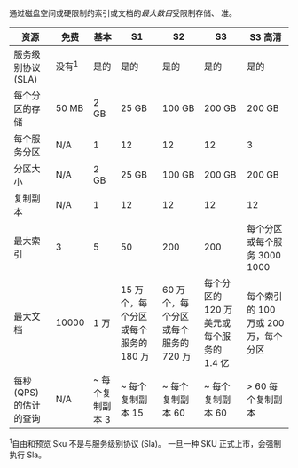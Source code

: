 通过磁盘空间或硬限制的索引或文档的*最大数目*受限制存储、 准。 

资源|免费|基本|S1|S2|S3 |S3 高清
---|---|---|---|----|---|----
服务级别协议 (SLA)|没有<sup>1</sup> |是的 |是的  |是的 |是的 |是的
每个分区的存储|50 MB |2 GB|25 GB|100 GB|200 GB|200 GB
每个服务分区|N/A|1|12|12|12|3
分区大小|N/A|2 GB|25 GB|100 GB|200 GB |200 GB
复制副本|N/A|1|12|12|12|12
最大索引|3|5|50|200|200|每个分区或每个服务 3000 1000
最大文档|10000|1 万|15 万个，每个分区或每个服务的 180 万 |60 万个，每个分区或每个服务的 720 万 |每个分区的 120 万美元或每个服务的 1.4 亿|每个索引的 100 万或 200 万，每个分区 |
每秒 (QPS) 的估计的查询|N/A|~ 每个复制副本 3|~ 每个复制副本 15|~ 每个复制副本 60|~ 每个复制副本 60|> 60 每个复制副本

<sup>1</sup>自由和预览 Sku 不是与服务级别协议 (Sla)。 一旦一种 SKU 正式上市，会强制执行 Sla。